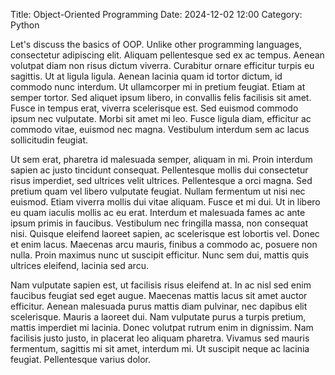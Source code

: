 Title: Object-Oriented Programming
Date: 2024-12-02 12:00
Category: Python

Let's discuss the basics of OOP. Unlike other programming languages, consectetur adipiscing elit. Aliquam pellentesque sed ex ac tempus. Aenean volutpat diam non risus dictum viverra. Curabitur ornare efficitur turpis eu sagittis. Ut at ligula ligula. Aenean lacinia quam id tortor dictum, id commodo nunc interdum. Ut ullamcorper mi in pretium feugiat. Etiam at semper tortor. Sed aliquet ipsum libero, in convallis felis facilisis sit amet. Fusce in tempus erat, viverra scelerisque est. Sed euismod commodo ipsum nec vulputate. Morbi sit amet mi leo. Fusce ligula diam, efficitur ac commodo vitae, euismod nec magna. Vestibulum interdum sem ac lacus sollicitudin feugiat.

Ut sem erat, pharetra id malesuada semper, aliquam in mi. Proin interdum sapien ac justo tincidunt consequat. Pellentesque mollis dui consectetur risus imperdiet, sed ultrices velit ultrices. Pellentesque a orci magna. Sed pretium quam vel libero vulputate feugiat. Nullam fermentum ut nisi nec euismod. Etiam viverra mollis dui vitae aliquam. Fusce et mi dui. Ut in libero eu quam iaculis mollis ac eu erat. Interdum et malesuada fames ac ante ipsum primis in faucibus. Vestibulum nec fringilla massa, non consequat nisi. Quisque eleifend laoreet sapien, ac scelerisque est lobortis vel. Donec et enim lacus. Maecenas arcu mauris, finibus a commodo ac, posuere non nulla. Proin maximus nunc ut suscipit efficitur. Nunc sem dui, mattis quis ultrices eleifend, lacinia sed arcu.

Nam vulputate sapien est, ut facilisis risus eleifend at. In ac nisl sed enim faucibus feugiat sed eget augue. Maecenas mattis lacus sit amet auctor efficitur. Aenean malesuada purus mattis diam pulvinar, nec dapibus elit scelerisque. Mauris a laoreet dui. Nam vulputate purus a turpis pretium, mattis imperdiet mi lacinia. Donec volutpat rutrum enim in dignissim. Nam facilisis justo justo, in placerat leo aliquam pharetra. Vivamus sed mauris fermentum, sagittis mi sit amet, interdum mi. Ut suscipit neque ac lacinia feugiat. Pellentesque varius dolor.

